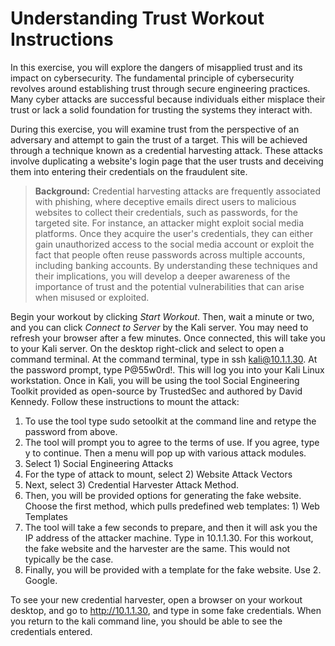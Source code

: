 # Understanding Trust Workout Instructions
In this exercise, you will explore the dangers of misapplied trust and its impact on cybersecurity. The fundamental principle of cybersecurity revolves around establishing trust through secure engineering practices. Many cyber attacks are successful because individuals either misplace their trust or lack a solid foundation for trusting the systems they interact with.

During this exercise, you will examine trust from the perspective of an adversary and attempt to gain the trust of a target. This will be achieved through a technique known as a credential harvesting attack. These attacks involve duplicating a website's login page that the user trusts and deceiving them into entering their credentials on the fraudulent site.

> **Background:** Credential harvesting attacks are frequently associated with phishing, where deceptive emails direct users to malicious websites to collect their credentials, such as passwords, for the targeted site. For instance, an attacker might exploit social media platforms. Once they acquire the user's credentials, they can either gain unauthorized access to the social media account or exploit the fact that people often reuse passwords across multiple accounts, including banking accounts. By understanding these techniques and their implications, you will develop a deeper awareness of the importance of trust and the potential vulnerabilities that can arise when misused or exploited.

Begin your workout by clicking _Start Workout_. Then, wait a minute or two, and you can click _Connect to Server_ by the Kali server. You may need to refresh your browser after a few minutes. Once connected, this will take you to your Kali server. On the desktop right-click and select to open a command terminal. 
At the command terminal, type in ssh kali@10.1.1.30. At the password prompt, type P@55w0rd!. This will log you into your Kali Linux workstation. 
Once in Kali, you will be using the tool Social Engineering Toolkit provided as open-source by TrustedSec and authored by David Kennedy. Follow these instructions to mount the attack: 
1. To use the tool type sudo setoolkit at the command line and retype the password from above. 
2. The tool will prompt you to agree to the terms of use. If you agree, type y to continue. Then a menu will pop up with various attack modules. 
3. Select 1) Social Engineering Attacks 
4. For the type of attack to mount, select 2) Website Attack Vectors 
5. Next, select 3) Credential Harvester Attack Method. 
6. Then, you will be provided options for generating the fake website. Choose the first method, which pulls predefined web templates: 1) Web Templates 
7. The tool will take a few seconds to prepare, and then it will ask you the IP address of the attacker machine. Type in 10.1.1.30. For this workout, the fake website and the harvester are the same. This would not typically be the case. 
8. Finally, you will be provided with a template for the fake website. Use 2. Google.

To see your new credential harvester, open a browser on your workout desktop, and go to http://10.1.1.30, and type in some fake credentials. When you return to the kali command line, you should be able to see the credentials entered. 

